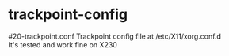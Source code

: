 trackpoint-config
====================

#20-trackpoint.conf
Trackpoint config file at /etc/X11/xorg.conf.d  
It's tested and work fine on X230


